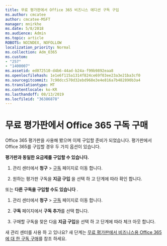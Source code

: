 ```yaml
---
title: 무료 평가판에서 Office 365 비즈니스 에디션 구독 구입
ms.author: cmcatee
author: cmcatee-MSFT
manager: mnirkhe
ms.date: 5/8/2018
ms.audience: Admin
ms.topic: article
ROBOTS: NOINDEX, NOFOLLOW
localization_priority: Normal
ms.collection: Adm_O365
ms.custom:
- "257"
- "1400007"
ms.assetid: ed072510-d4b6-44ad-b24a-f99b9892eaa8
ms.openlocfilehash: 1e1e6f115a1314f824ce69f03ee23a3e21ba3cf0
ms.sourcegitcommit: 7c90dcc570d32ebd968e3e4e816a7b482890b3a4
ms.translationtype: MT
ms.contentlocale: ko-KR
ms.lasthandoff: 08/13/2019
ms.locfileid: "36386878"
---
```

# <a name="buy-a-subscription-to-office-365-from-your-free-trial"></a>무료 평가판에서 Office 365 구독 구매

Office 365 평가판을 사용해 봤으며 이제 구입할 준비가 되었습니다. 평가판에서 Office 365를 구입할 경우 두 가지 옵션이 있습니다.
  
 **평가판과 동일한 요금제를 구입할 수 있습니다.**
  
1. 관리 센터에서 **청구** \> [구독](https://go.microsoft.com/fwlink/p/?linkid=842054) 페이지로 이동 합니다.

2. 원하는 평가판 구독을 **지금 구입** 을 선택 하 고 단계에 따라 확인 합니다.

또는 **다른 구독을 구입할 수도 있습니다** .
  
1. 관리 센터에서 **청구** \> [구독](https://go.microsoft.com/fwlink/p/?linkid=842054) 페이지로 이동 합니다.

2. **구독** 페이지에서 **구독 추가**를 선택 합니다.

3. 구매할 구독을 찾은 다음 **지금 구입**을 선택 하 고 단계에 따라 체크 아웃 합니다.

새 관리 센터를 사용 하 고 있나요? 새 단계는 [무료 평가판에서 비즈니스용 Office 365에 대 한 구독 구매](https://docs.microsoft.com/en-us/office365/admin/subscriptions-and-billing/buy-a-subscription-from-your-free-trial)를 참조 하세요.